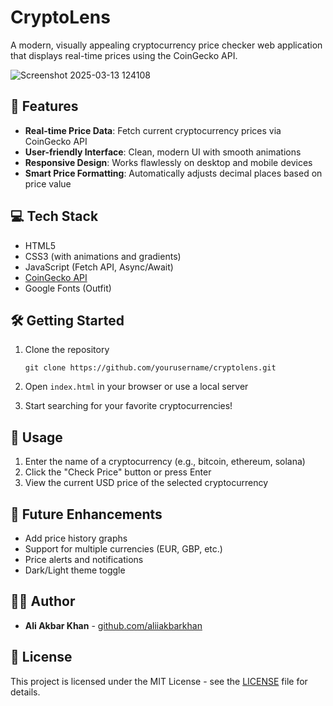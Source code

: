 # CryptoLens

A modern, visually appealing cryptocurrency price checker web application that displays real-time prices using the CoinGecko API.

![Screenshot 2025-03-13 124108](https://github.com/user-attachments/assets/d72bb8b9-cd47-4775-a748-3462367113ef)


## 🚀 Features

- **Real-time Price Data**: Fetch current cryptocurrency prices via CoinGecko API
- **User-friendly Interface**: Clean, modern UI with smooth animations
- **Responsive Design**: Works flawlessly on desktop and mobile devices
- **Smart Price Formatting**: Automatically adjusts decimal places based on price value

## 💻 Tech Stack

- HTML5
- CSS3 (with animations and gradients)
- JavaScript (Fetch API, Async/Await)
- [CoinGecko API](https://www.coingecko.com/en/api)
- Google Fonts (Outfit)

## 🛠️ Getting Started

1. Clone the repository
   ```
   git clone https://github.com/yourusername/cryptolens.git
   ```

2. Open `index.html` in your browser or use a local server

3. Start searching for your favorite cryptocurrencies!

## 📝 Usage

1. Enter the name of a cryptocurrency (e.g., bitcoin, ethereum, solana)
2. Click the "Check Price" button or press Enter
3. View the current USD price of the selected cryptocurrency

## 🔮 Future Enhancements

- Add price history graphs
- Support for multiple currencies (EUR, GBP, etc.)
- Price alerts and notifications
- Dark/Light theme toggle

## 🧑‍💻 Author

- **Ali Akbar Khan** - [github.com/aliiakbarkhan](https://github.com/aliiakbarkhan)

## 📄 License

This project is licensed under the MIT License - see the [LICENSE](LICENSE) file for details.
